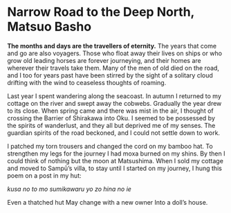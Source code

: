 # Narrow Road to the Deep North, Matsuo Basho

**The months and days are the travellers of eternity.** The years that come and go are also voyagers. Those who float away their lives on ships or who grow old leading horses are forever journeying, and their homes are wherever their travels take them. Many of the men of old died on the road, and I too for years past have been stirred by the sight of a solitary cloud drifting with the wind to ceaseless thoughts of roaming.

Last year I spent wandering along the seacoast. In autumn I returned to my cottage on the river and swept away the cobwebs. Gradually the year drew to its close. When spring came and there was mist in the air, I thought of crossing the Barrier of Shirakawa into Oku. I seemed to be possessed by the spirits of wanderlust, and they all but deprived me of my senses. The guardian spirits of the road beckoned, and I could not settle down to work.

I patched my torn trousers and changed the cord on my bamboo hat. To strengthen my legs for the journey I had moxa burned on my shins. By then I could think of nothing but the moon at Matsushima. When I sold my cottage and moved to Sampū’s villa, to stay until I started on my journey, I hung this poem on a post in my hut:

*kusa no to mo*
*sumikawaru yo zo*
*hina no ie*

Even a thatched hut
May change with a new owner
Into a doll’s house.
